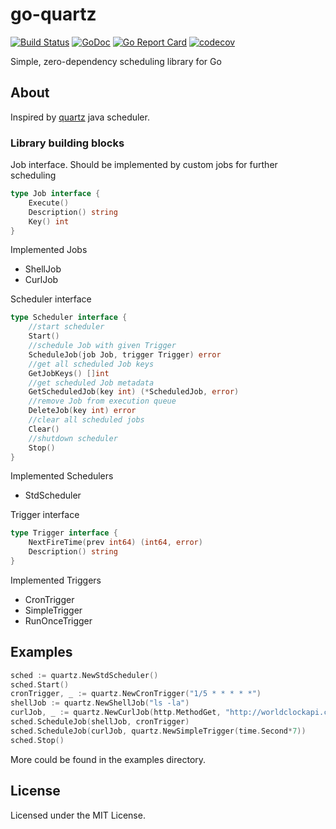 # go-quartz
[![Build Status](https://travis-ci.org/reugn/go-quartz.svg?branch=master)](https://travis-ci.org/reugn/go-quartz)
[![GoDoc](https://godoc.org/github.com/reugn/go-quartz/quartz?status.svg)](https://godoc.org/github.com/reugn/go-quartz/quartz)
[![Go Report Card](https://goreportcard.com/badge/github.com/reugn/go-quartz)](https://goreportcard.com/report/github.com/reugn/go-quartz)
[![codecov](https://codecov.io/gh/reugn/go-quartz/branch/master/graph/badge.svg)](https://codecov.io/gh/reugn/go-quartz)

Simple, zero-dependency scheduling library for Go

## About
Inspired by [quartz](https://github.com/quartz-scheduler/quartz) java scheduler.

### Library building blocks
Job interface. Should be implemented by custom jobs for further scheduling
```go
type Job interface {
	Execute()
	Description() string
	Key() int
}
```
Implemented Jobs
- ShellJob
- CurlJob

Scheduler interface
```go
type Scheduler interface {
	//start scheduler
	Start()
	//schedule Job with given Trigger
	ScheduleJob(job Job, trigger Trigger) error
	//get all scheduled Job keys
	GetJobKeys() []int
	//get scheduled Job metadata
	GetScheduledJob(key int) (*ScheduledJob, error)
	//remove Job from execution queue
	DeleteJob(key int) error
	//clear all scheduled jobs
	Clear()
	//shutdown scheduler
	Stop()
}
```
Implemented Schedulers
- StdScheduler

Trigger interface
```go
type Trigger interface {
	NextFireTime(prev int64) (int64, error)
	Description() string
}
```
Implemented Triggers
- CronTrigger
- SimpleTrigger
- RunOnceTrigger

## Examples
```go
sched := quartz.NewStdScheduler()
sched.Start()
cronTrigger, _ := quartz.NewCronTrigger("1/5 * * * * *")
shellJob := quartz.NewShellJob("ls -la")
curlJob, _ := quartz.NewCurlJob(http.MethodGet, "http://worldclockapi.com/api/json/est/now", "", nil)
sched.ScheduleJob(shellJob, cronTrigger)
sched.ScheduleJob(curlJob, quartz.NewSimpleTrigger(time.Second*7))
sched.Stop()
```
More could be found in the examples directory.

## License
Licensed under the MIT License.
